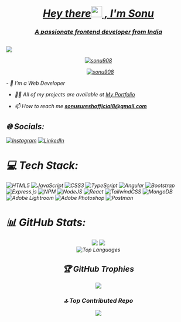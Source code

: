 <em>
        <a href="#">
<h1 align="center">Hey there<img height="30px" src="https://raw.githubusercontent.com/blackcater/blackcater/main/images/Hi.gif">  , I'm Sonu </h1>
<h3 align="center">A passionate frontend developer from India</h3>

##

<img src="https://mir-s3-cdn-cf.behance.net/project_modules/1400/22b22287602523.5dbd29081561d.gif"  >


<p align="center"> <img src="https://komarev.com/ghpvc/?username=sonu908&label=Profile%20views&color=0e75b6&style=flat"
        alt="sonu908" /> </p>

<p align="center"> <a href="https://github.com/ryo-ma/github-profile-trophy"><img style="margin-left: 10px;"
            src="https://github-profile-trophy.vercel.app/?username=sonu908" alt="sonu908" /></a> </p>
<a>
- 🌱 I’m a Web Developer

- 👨‍💻 All of my projects are available at <a href="https://spiffy-melba-0de672.netlify.app/#intro">My Portfolio</a>

- 📫 How to reach me **sonusureshofficial8@gmail.com**

## 🌐 Socials:
[![Instagram](https://img.shields.io/badge/Instagram-%23E4405F.svg?logo=Instagram&logoColor=white)](https://instagram.com/s0.n.u) [![LinkedIn](https://img.shields.io/badge/LinkedIn-%230077B5.svg?logo=linkedin&logoColor=white)](https://linkedin.com/in/sonu908) 

# 💻 Tech Stack:
![HTML5](https://img.shields.io/badge/html5-%23E34F26.svg?style=for-the-badge&logo=html5&logoColor=white) ![JavaScript](https://img.shields.io/badge/javascript-%23323330.svg?style=for-the-badge&logo=javascript&logoColor=%23F7DF1E) ![CSS3](https://img.shields.io/badge/css3-%231572B6.svg?style=for-the-badge&logo=css3&logoColor=white) ![TypeScript](https://img.shields.io/badge/typescript-%23007ACC.svg?style=for-the-badge&logo=typescript&logoColor=white) ![Angular](https://img.shields.io/badge/angular-%23DD0031.svg?style=for-the-badge&logo=angular&logoColor=white) ![Bootstrap](https://img.shields.io/badge/bootstrap-%23563D7C.svg?style=for-the-badge&logo=bootstrap&logoColor=white) ![Express.js](https://img.shields.io/badge/express.js-%23404d59.svg?style=for-the-badge&logo=express&logoColor=%2361DAFB) ![NPM](https://img.shields.io/badge/NPM-%23000000.svg?style=for-the-badge&logo=npm&logoColor=white) ![NodeJS](https://img.shields.io/badge/node.js-6DA55F?style=for-the-badge&logo=node.js&logoColor=white) ![React](https://img.shields.io/badge/react-%2320232a.svg?style=for-the-badge&logo=react&logoColor=%2361DAFB) ![TailwindCSS](https://img.shields.io/badge/tailwindcss-%2338B2AC.svg?style=for-the-badge&logo=tailwind-css&logoColor=white) ![MongoDB](https://img.shields.io/badge/MongoDB-%234ea94b.svg?style=for-the-badge&logo=mongodb&logoColor=white) ![Adobe Lightroom](https://img.shields.io/badge/Adobe%20Lightroom-31A8FF.svg?style=for-the-badge&logo=Adobe%20Lightroom&logoColor=white) ![Adobe Photoshop](https://img.shields.io/badge/adobephotoshop-%2331A8FF.svg?style=for-the-badge&logo=adobephotoshop&logoColor=white) ![Postman](https://img.shields.io/badge/Postman-FF6C37?style=for-the-badge&logo=postman&logoColor=white)
# 📊 GitHub Stats:
<div align="center">
        <img src="https://github-readme-stats.vercel.app/api?username=sonu908&theme=dark&hide_border=false&include_all_commits=true&count_private=false">
                  <img src="https://github-readme-streak-stats.herokuapp.com/?user=sonu908&theme=dark&hide_border=false">

       
<div align="center">
  <img src="https://github-readme-stats.vercel.app/api/top-langs/?username=sonu908&theme=dark&hide_border=false&include_all_commits=true&count_private=false&layout=compact" alt="Top Languages">
</div>

## 🏆 GitHub Trophies
![](https://github-profile-trophy.vercel.app/?username=sonu908&theme=radical&no-frame=false&no-bg=true&margin-w=4)
<!-- 
### ✍️ Random Dev Quote
![](https://quotes-github-readme.vercel.app/api?type=horizontal&theme=radical)
 -->
### 🔝 Top Contributed Repo
![](https://github-contributor-stats.vercel.app/api?username=sonu908&limit=5&theme=dark&combine_all_yearly_contributions=true)

